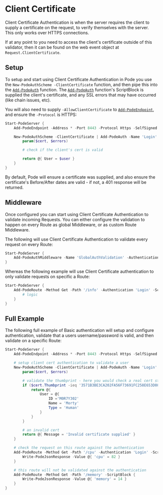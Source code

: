 # Client Certificate

Client Certificate Authentication is when the server requires the client to supply a certificate on the request, to verify themselves with the server. This only works over HTTPS connections.

If at any point to you need to access the client's certificate outside of this validator, then it can be found on the web event object at `Request.ClientCertificate`.

## Setup

To setup and start using Client Certificate Authentication in Pode you use the `New-PodeAuthScheme -ClientCertificate` function, and then pipe this into the [`Add-PodeAuth`](../../../../Functions/Authentication/Add-PodeAuth) function. The [`Add-PodeAuth`](../../../../Functions/Authentication/Add-PodeAuth) function's ScriptBlock is supplied the client's certificate, and any SSL errors that may have occurred (like chain issues, etc).

You will also need to supply `-AllowClientCertificate` to [`Add-PodeEndpoint`](../../../../Functions/Core/Add-PodeEndpoint), and ensure the `-Protocol` is HTTPS:

```powershell
Start-PodeServer {
    Add-PodeEndpoint -Address * -Port 8443 -Protocol Https -SelfSigned -AllowClientCertificate

    New-PodeAuthScheme -ClientCertificate | Add-PodeAuth -Name 'Login' -Sessionless -ScriptBlock {
        param($cert, $errors)

        # check if the client's cert is valid

        return @{ User = $user }
    }
}
```

By default, Pode will ensure a certificate was supplied, and also ensure the certificate's Before/After dates are valid - if not, a 401 response will be returned.

## Middleware

Once configured you can start using Client Certificate Authentication to validate incoming Requests. You can either configure the validation to happen on every Route as global Middleware, or as custom Route Middleware.

The following will use Client Certificate Authentication to validate every request on every Route:

```powershell
Start-PodeServer {
    Add-PodeAuthMiddleware -Name 'GlobalAuthValidation' -Authentication 'Login'
}
```

Whereas the following example will use Client Certificate authentication to only validate requests on specific a Route:

```powershell
Start-PodeServer {
    Add-PodeRoute -Method Get -Path '/info' -Authentication 'Login' -ScriptBlock {
        # logic
    }
}
```

## Full Example

The following full example of Basic authentication will setup and configure authentication, validate that a users username/password is valid, and then validate on a specific Route:

```powershell
Start-PodeServer {
    Add-PodeEndpoint -Address * -Port 8443 -Protocol Https -SelfSigned -AllowClientCertificate

    # setup client cert authentication to validate a user
    New-PodeAuthScheme -ClientCertificate | Add-PodeAuth -Name 'Login' -Sessionless -ScriptBlock {
        param($cert, $errors)

        # validate the thumbprint - here you would check a real cert store, or database
        if ($cert.Thumbprint -ieq '3571B3BE3CA202FA56F73691FC258E653D0874C1') {
            return @{
                User = @{
                    ID ='M0R7Y302'
                    Name = 'Morty'
                    Type = 'Human'
                }
            }
        }

        # an invalid cert
        return @{ Message = 'Invalid certificate supplied' }
    }

    # check the request on this route against the authentication
    Add-PodeRoute -Method Get -Path '/cpu' -Authentication 'Login' -ScriptBlock {
        Write-PodeJsonResponse -Value @{ 'cpu' = 82 }
    }

    # this route will not be validated against the authentication
    Add-PodeRoute -Method Get -Path '/memory' -ScriptBlock {
        Write-PodeJsonResponse -Value @{ 'memory' = 14 }
    }
}
```
